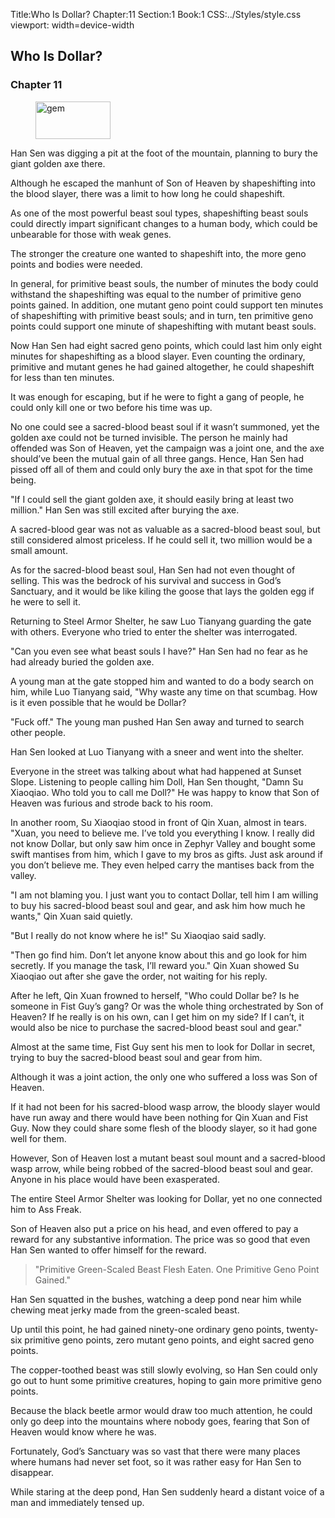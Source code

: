 Title:Who Is Dollar? 
Chapter:11 
Section:1 
Book:1 
CSS:../Styles/style.css 
viewport: width=device-width
  
## Who Is Dollar?
### Chapter 11 
<figure>
	<img src="../Images/gem.gif" alt="gem" id="gem" width="120" height="60" />
</figure>
  

  
  Han Sen was digging a pit at the foot of the mountain, planning to bury the giant golden axe there.

Although he escaped the manhunt of Son of Heaven by shapeshifting into the blood slayer, there was a limit to how long he could shapeshift.

As one of the most powerful beast soul types, shapeshifting beast souls could directly impart significant changes to a human body, which could be unbearable for those with weak genes.

The stronger the creature one wanted to shapeshift into, the more geno points and bodies were needed.

In general, for primitive beast souls, the number of minutes the body could withstand the shapeshifting was equal to the number of primitive geno points gained. In addition, one mutant geno point could support ten minutes of shapeshifting with primitive beast souls; and in turn, ten primitive geno points could support one minute of shapeshifting with mutant beast souls.

Now Han Sen had eight sacred geno points, which could last him only eight minutes for shapeshifting as a blood slayer. Even counting the ordinary, primitive and mutant genes he had gained altogether, he could shapeshift for less than ten minutes.

It was enough for escaping, but if he were to fight a gang of people, he could only kill one or two before his time was up.

No one could see a sacred-blood beast soul if it wasn’t summoned, yet the golden axe could not be turned invisible. The person he mainly had offended was Son of Heaven, yet the campaign was a joint one, and the axe should’ve been the mutual gain of all three gangs. Hence, Han Sen had pissed off all of them and could only bury the axe in that spot for the time being.

"If I could sell the giant golden axe, it should easily bring at least two million." Han Sen was still excited after burying the axe.

A sacred-blood gear was not as valuable as a sacred-blood beast soul, but still considered almost priceless. If he could sell it, two million would be a small amount.

As for the sacred-blood beast soul, Han Sen had not even thought of selling. This was the bedrock of his survival and success in God’s Sanctuary, and it would be like kiling the goose that lays the golden egg if he were to sell it.

Returning to Steel Armor Shelter, he saw Luo Tianyang guarding the gate with others. Everyone who tried to enter the shelter was interrogated.

"Can you even see what beast souls I have?" Han Sen had no fear as he had already buried the golden axe.

A young man at the gate stopped him and wanted to do a body search on him, while Luo Tianyang said, "Why waste any time on that scumbag. How is it even possible that he would be Dollar?

"Fuck off." The young man pushed Han Sen away and turned to search other people.

Han Sen looked at Luo Tianyang with a sneer and went into the shelter.

Everyone in the street was talking about what had happened at Sunset Slope. Listening to people calling him Doll, Han Sen thought, "Damn Su Xiaoqiao. Who told you to call me Doll?" He was happy to know that Son of Heaven was furious and strode back to his room.

In another room, Su Xiaoqiao stood in front of Qin Xuan, almost in tears. "Xuan, you need to believe me. I’ve told you everything I know. I really did not know Dollar, but only saw him once in Zephyr Valley and bought some swift mantises from him, which I gave to my bros as gifts. Just ask around if you don’t believe me. They even helped carry the mantises back from the valley.

"I am not blaming you. I just want you to contact Dollar, tell him I am willing to buy his sacred-blood beast soul and gear, and ask him how much he wants," Qin Xuan said quietly.

"But I really do not know where he is!" Su Xiaoqiao said sadly.

"Then go find him. Don’t let anyone know about this and go look for him secretly. If you manage the task, I’ll reward you." Qin Xuan showed Su Xiaoqiao out after she gave the order, not waiting for his reply.

After he left, Qin Xuan frowned to herself, "Who could Dollar be? Is he someone in Fist Guy’s gang? Or was the whole thing orchestrated by Son of Heaven? If he really is on his own, can I get him on my side? If I can’t, it would also be nice to purchase the sacred-blood beast soul and gear."

Almost at the same time, Fist Guy sent his men to look for Dollar in secret, trying to buy the sacred-blood beast soul and gear from him.

Although it was a joint action, the only one who suffered a loss was Son of Heaven.

If it had not been for his sacred-blood wasp arrow, the bloody slayer would have run away and there would have been nothing for Qin Xuan and Fist Guy. Now they could share some flesh of the bloody slayer, so it had gone well for them.

However, Son of Heaven lost a mutant beast soul mount and a sacred-blood wasp arrow, while being robbed of the sacred-blood beast soul and gear. Anyone in his place would have been exasperated.

The entire Steel Armor Shelter was looking for Dollar, yet no one connected him to Ass Freak.

Son of Heaven also put a price on his head, and even offered to pay a reward for any substantive information. The price was so good that even Han Sen wanted to offer himself for the reward.

> "Primitive Green-Scaled Beast Flesh Eaten. One Primitive Geno Point Gained."

Han Sen squatted in the bushes, watching a deep pond near him while chewing meat jerky made from the green-scaled beast.

Up until this point, he had gained ninety-one ordinary geno points, twenty-six primitive geno points, zero mutant geno points, and eight sacred geno points.

The copper-toothed beast was still slowly evolving, so Han Sen could only go out to hunt some primitive creatures, hoping to gain more primitive geno points.

Because the black beetle armor would draw too much attention, he could only go deep into the mountains where nobody goes, fearing that Son of Heaven would know where he was.

Fortunately, God’s Sanctuary was so vast that there were many places where humans had never set foot, so it was rather easy for Han Sen to disappear.

While staring at the deep pond, Han Sen suddenly heard a distant voice of a man and immediately tensed up.
